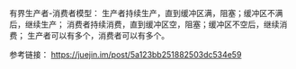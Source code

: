 有界生产者-消费者模型：
生产者持续生产，直到缓冲区满，阻塞；缓冲区不满后，继续生产；
消费者持续消费，直到缓冲区空，阻塞；缓冲区不空后，继续消费；
生产者可以有多个，消费者可以有多个。


参考链接：
https://juejin.im/post/5a123bb251882503dc534e59
